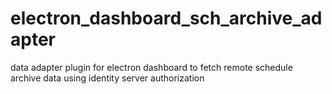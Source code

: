 # electron_dashboard_sch_archive_adapter
data adapter plugin for electron dashboard to fetch remote schedule archive data using identity server authorization
